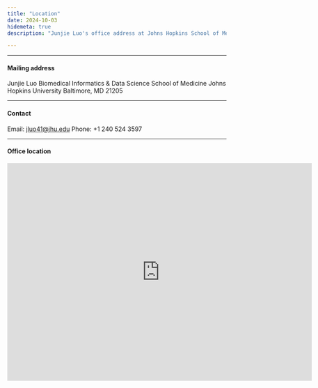 ```yaml
---
title: "Location"
date: 2024-10-03
hidemeta: true
description: "Junjie Luo's office address at Johns Hopkins School of Medicine."

---
```


---

#### Mailing address

Junjie Luo
Biomedical Informatics & Data Science
School of Medicine
Johns Hopkins University
Baltimore, MD 21205

---

#### Contact

Email: jluo41@jhu.edu
Phone: +1 240 524 3597

---

#### Office location

<iframe src="https://www.google.com/maps/embed?pb=!1m18!1m12!1m3!1d3087.4929573828657!2d-76.59532668464877!3d39.29791597951636!2m3!1f0!2f0!3f0!3m2!1i1024!2i768!4f13.1!3m3!1m2!1s0x89c804c4e4cc4e0d%3A0x8e0f2d5b5e0d5d5d!2sJohns%20Hopkins%20School%20of%20Medicine!5e0!3m2!1sen!2sus!4v1696348800000!5m2!1sen!2sus"
width="700" height="500" style="border:0;" allowfullscreen="" loading="lazy"></iframe>


